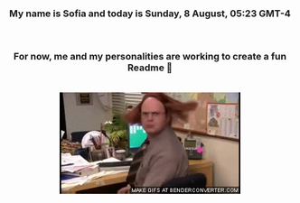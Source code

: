 


<div align="center">
<h3 >My name is Sofia and today is Sunday, 8 August, 05:23 GMT-4</h3><br>
<h3 >For now, me and my personalities are working to create a fun Readme 👋
</h3><br>
<img src='img/dwight.gif' alt='working...'/>
</div>
